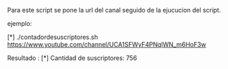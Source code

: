 Para este script se pone la url del canal seguido de la ejucucion del script.

ejemplo:

[*] ./contadordesuscriptores.sh https://www.youtube.com/channel/UCA1SFWyF4PNqlWN_m6HoF3w

Resultado : [*] Cantidad de suscriptores: 756

